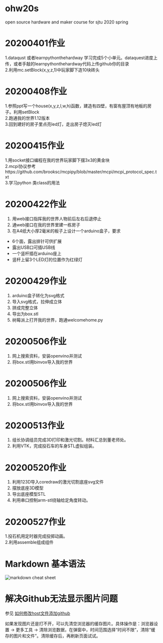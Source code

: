 # ohw20s
open source hardware and maker course for sjtu 2020 spring

# 20200401作业

1.dataqust 或者learnpythonthehardway 学习完成5个小单元。dataquest进度上传，或者手敲的learnpythonthehardway代码上传github你的目录  
2.利用mc.setBlock(x,y,z,1)中玩家脚下造10块砖头  

# 20200408作业

1.参照ppt写一个house(x,y,z,l,w,h)函数，建造有四壁，有窗有屋顶有地板的房子。利用setBlock   
2.跑通我的世界1.12版本  
3.回到建好的房子里点亮led灯，走出房子熄灭led灯  

# 20200415作业
1.用socket接口编程在我的世界玩家脚下摆3x3的黄金块  
2.mcpi协议参考https://github.com/brooksc/mcpipy/blob/master/mcpi/mcpi_protocol_spec.txt  
3.学习python 类class的用法  

# 20200422作业
1. 用web接口指挥我的世界人物前后左右后退停止
2. 通web接口在我的世界里建一栋房子
3. 在A4纸大小厚2毫米的板子上设计一个arduino盒子，要求  
* 6个面，露出排针可供扩展
* 露出USB口可插USB线
* 一个竖杆插在arduino座上
* 竖杆上留3个LED灯的位置作为红绿灯

# 20200429作业
1. arduino盒子转化为svg格式
2. 导入svg格式，拉伸成立体
3. 拼成完整立体
4. 导出为box.stl
5. 树莓派上打开我的世界，跑通welcomehome.py

# 20200506作业
1. 网上搜索资料，安装openvino并测试
2. 将box.stl用binvox导入我的世界

# 20200506作业
1. 网上搜索资料，安装openvino并测试
2. 将box.stl用binvox导入我的世界

# 20200513作业
1. 组长协调组员完成3D打印和激光切割。材料汇总到董老师处。
2. 利用VTK，完成投石车的车身STL虚拟组装。

# 20200520作业
1. 利用123D导入coredraw的激光切割底座svg文件
2. 摆放底座3D模型
3. 导出底座模型STL
4. 利用串口控制arm-stl绕轴给定角度转动。

# 20200527作业
1.投石机用定时器完成投掷动画。   
2.利用assemble组成组件  

# Markdown 基本语法
![markdown cheat sheet](https://github.com/shiep18/EIS2020/blob/master/markdowncheatsheet.JPG)

# 解决Github无法显示图片问题
参见 [如何修改host文件添加github](http://blog.csdn.net/weixin_42128813/article/details/102915578)

如果发现图片还是打不开，可以先清空浏览器的缓存图片。具体操作是：浏览器设置 -> 更多工具 -> 清除浏览数据，在弹窗中，时间范围选择“时间不限”，清除“缓存的图片和文件”。清除缓存后，再刷新页面试试。

